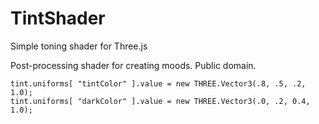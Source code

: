# TintShader
Simple toning shader for Three.js

Post-processing shader for creating moods. Public domain.

```
tint.uniforms[ "tintColor" ].value = new THREE.Vector3(.8, .5, .2, 1.0);
tint.uniforms[ "darkColor" ].value = new THREE.Vector3(.0, .2, 0.4, 1.0);
```


